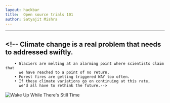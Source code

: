 ```yaml
---
layout: hackbar
title:  Open source trials 101
author: Satyajit Mishra
---
```


<!-- I have actually never given open source a thought until today when I
     discovered that it's very fun and definitely gonna be useful in the long
     run while contributing to major projects-->

---

## <!-- Climate change is a real problem that needs to addressed swiftly.
        • Glaciers are melting at an alarming point where scientists claim that
          we have reached to a point of no return.
        • Forest fires are getting triggered WAY too often.
        • If these climate variations go on continuing at this rate,
          we'd all have to rethink the future.-->

![Wake Up While There's Still Time]({{site.baseurl}}/assets/images/satyajit_mishra.jpg)

